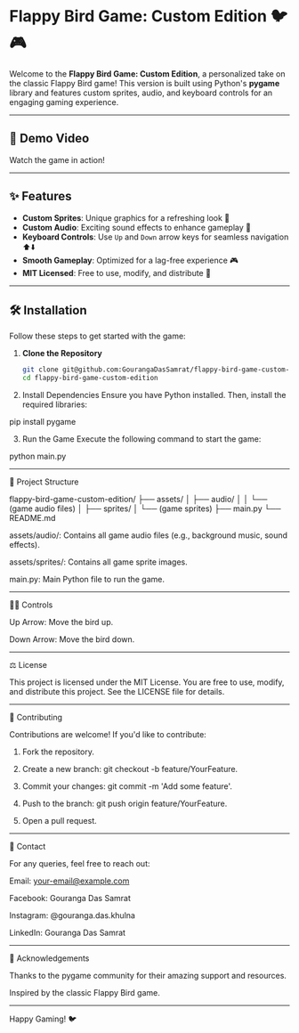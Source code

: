 # Flappy Bird Game: Custom Edition 🐦🎮

Welcome to the **Flappy Bird Game: Custom Edition**, a personalized take on the classic Flappy Bird game! This version is built using Python's **pygame** library and features custom sprites, audio, and keyboard controls for an engaging gaming experience.

---

## 🎥 Demo Video  
Watch the game in action!  

---

## ✨ Features  
- **Custom Sprites**: Unique graphics for a refreshing look 🎨  
- **Custom Audio**: Exciting sound effects to enhance gameplay 🎵  
- **Keyboard Controls**: Use `Up` and `Down` arrow keys for seamless navigation ⬆️⬇️  
- **Smooth Gameplay**: Optimized for a lag-free experience 🎮  
- **MIT Licensed**: Free to use, modify, and distribute 📜  

---

## 🛠️ Installation  
Follow these steps to get started with the game:

1. **Clone the Repository**  
   ```bash
   git clone git@github.com:GourangaDasSamrat/flappy-bird-game-custom-edition.git
   cd flappy-bird-game-custom-edition

2. Install Dependencies
Ensure you have Python installed. Then, install the required libraries:

pip install pygame


3. Run the Game
Execute the following command to start the game:

python main.py




---

📂 Project Structure

flappy-bird-game-custom-edition/
├── assets/
│   ├── audio/
│   │   └── (game audio files)
│   ├── sprites/
│       └── (game sprites)
├── main.py
└── README.md

assets/audio/: Contains all game audio files (e.g., background music, sound effects).

assets/sprites/: Contains all game sprite images.

main.py: Main Python file to run the game.



---

🧑‍💻 Controls

Up Arrow: Move the bird up.

Down Arrow: Move the bird down.



---

⚖️ License

This project is licensed under the MIT License. You are free to use, modify, and distribute this project. See the LICENSE file for details.


---

🙌 Contributing

Contributions are welcome! If you'd like to contribute:

1. Fork the repository.


2. Create a new branch: git checkout -b feature/YourFeature.


3. Commit your changes: git commit -m 'Add some feature'.


4. Push to the branch: git push origin feature/YourFeature.


5. Open a pull request.




---

📧 Contact

For any queries, feel free to reach out:

Email: your-email@example.com

Facebook: Gouranga Das Samrat

Instagram: @gouranga.das.khulna

LinkedIn: Gouranga Das Samrat



---

🌟 Acknowledgements

Thanks to the pygame community for their amazing support and resources.

Inspired by the classic Flappy Bird game.



---

Happy Gaming! 🐦

